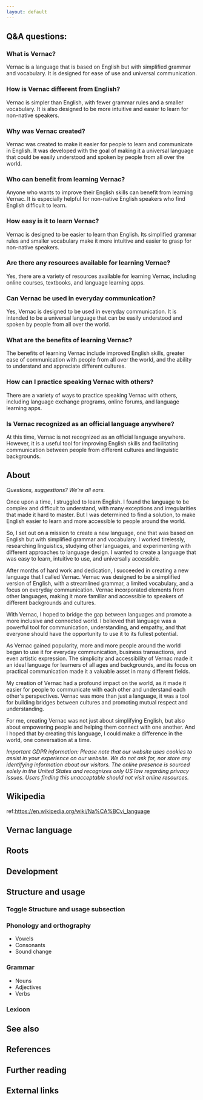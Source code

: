 ```yaml
---
layout: default
---
```


## Q&A questions:

### What is Vernac?
Vernac is a language that is based on English but with simplified grammar and vocabulary. It is designed for ease of use and universal communication.

### How is Vernac different from English?
Vernac is simpler than English, with fewer grammar rules and a smaller vocabulary. It is also designed to be more intuitive and easier to learn for non-native speakers.

### Why was Vernac created?
Vernac was created to make it easier for people to learn and communicate in English. It was developed with the goal of making it a universal language that could be easily understood and spoken by people from all over the world.

### Who can benefit from learning Vernac?
Anyone who wants to improve their English skills can benefit from learning Vernac. It is especially helpful for non-native English speakers who find English difficult to learn.

### How easy is it to learn Vernac?
Vernac is designed to be easier to learn than English. Its simplified grammar rules and smaller vocabulary make it more intuitive and easier to grasp for non-native speakers.

### Are there any resources available for learning Vernac?
Yes, there are a variety of resources available for learning Vernac, including online courses, textbooks, and language learning apps.

### Can Vernac be used in everyday communication?
Yes, Vernac is designed to be used in everyday communication. It is intended to be a universal language that can be easily understood and spoken by people from all over the world.

### What are the benefits of learning Vernac?
The benefits of learning Vernac include improved English skills, greater ease of communication with people from all over the world, and the ability to understand and appreciate different cultures.

### How can I practice speaking Vernac with others?
There are a variety of ways to practice speaking Vernac with others, including language exchange programs, online forums, and language learning apps.

### Is Vernac recognized as an official language anywhere?
At this time, Vernac is not recognized as an official language anywhere. However, it is a useful tool for improving English skills and facilitating communication between people from different cultures and linguistic backgrounds.



## About 

*Questions, suggestions? We’re all ears.*

Once upon a time, I struggled to learn English. I found the language to be complex and difficult to understand, with many exceptions and irregularities that made it hard to master. But I was determined to find a solution, to make English easier to learn and more accessible to people around the world.

So, I set out on a mission to create a new language, one that was based on English but with simplified grammar and vocabulary. I worked tirelessly, researching linguistics, studying other languages, and experimenting with different approaches to language design. I wanted to create a language that was easy to learn, intuitive to use, and universally accessible.

After months of hard work and dedication, I succeeded in creating a new language that I called Vernac. Vernac was designed to be a simplified version of English, with a streamlined grammar, a limited vocabulary, and a focus on everyday communication. Vernac incorporated elements from other languages, making it more familiar and accessible to speakers of different backgrounds and cultures.

With Vernac, I hoped to bridge the gap between languages and promote a more inclusive and connected world. I believed that language was a powerful tool for communication, understanding, and empathy, and that everyone should have the opportunity to use it to its fullest potential.

As Vernac gained popularity, more and more people around the world began to use it for everyday communication, business transactions, and even artistic expression. The simplicity and accessibility of Vernac made it an ideal language for learners of all ages and backgrounds, and its focus on practical communication made it a valuable asset in many different fields.

My creation of Vernac had a profound impact on the world, as it made it easier for people to communicate with each other and understand each other's perspectives. Vernac was more than just a language, it was a tool for building bridges between cultures and promoting mutual respect and understanding.

For me, creating Vernac was not just about simplifying English, but also about empowering people and helping them connect with one another. And I hoped that by creating this language, I could make a difference in the world, one conversation at a time.


*Important GDPR information: Please note that our website uses cookies to assist in your experience on our website. We do not ask for, nor store any identifying information about our visitors. The online presence is sourced solely in the United States and recognizes only US law regarding privacy issues. Users finding this unacceptable should not visit online resources.*


## Wikipedia
ref:https://en.wikipedia.org/wiki/Na%CA%BCvi_language
## Vernac language

## Roots
## Development
## Structure and usage
### Toggle Structure and usage subsection
### Phonology and orthography
- Vowels
- Consonants
- Sound change
### Grammar
- Nouns
- Adjectives
- Verbs
### Lexicon
## See also
## References
## Further reading
## External links